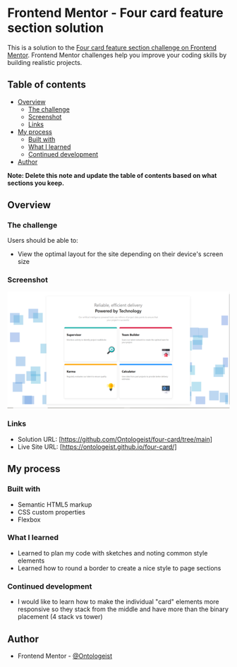 # Frontend Mentor - Four card feature section solution

This is a solution to the [Four card feature section challenge on Frontend Mentor](https://www.frontendmentor.io/challenges/four-card-feature-section-weK1eFYK). Frontend Mentor challenges help you improve your coding skills by building realistic projects. 

## Table of contents

- [Overview](#overview)
  - [The challenge](#the-challenge)
  - [Screenshot](#screenshot)
  - [Links](#links)
- [My process](#my-process)
  - [Built with](#built-with)
  - [What I learned](#what-i-learned)
  - [Continued development](#continued-development)
- [Author](#author)


**Note: Delete this note and update the table of contents based on what sections you keep.**

## Overview

### The challenge

Users should be able to:

- View the optimal layout for the site depending on their device's screen size

### Screenshot

![](solution-screenshot.PNG)


### Links

- Solution URL: [https://github.com/Ontologeist/four-card/tree/main]
- Live Site URL: [https://ontologeist.github.io/four-card/]

## My process


### Built with

- Semantic HTML5 markup
- CSS custom properties
- Flexbox


### What I learned
- Learned to plan my code with sketches and noting common style elements
- Learned how to round a border to create a nice style to page sections



### Continued development

- I would like to learn how to make the individual "card" elements more responsive so they stack from the middle and have more than the binary placement (4 stack vs tower)


## Author

- Frontend Mentor - [@Ontologeist](https://www.frontendmentor.io/profile/Ontologeist)

